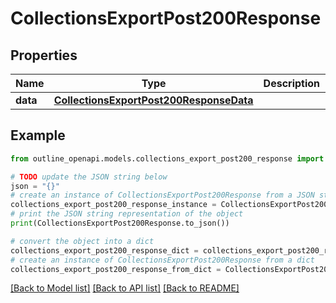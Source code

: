 # CollectionsExportPost200Response


## Properties

Name | Type | Description | Notes
------------ | ------------- | ------------- | -------------
**data** | [**CollectionsExportPost200ResponseData**](CollectionsExportPost200ResponseData.md) |  | [optional] 

## Example

```python
from outline_openapi.models.collections_export_post200_response import CollectionsExportPost200Response

# TODO update the JSON string below
json = "{}"
# create an instance of CollectionsExportPost200Response from a JSON string
collections_export_post200_response_instance = CollectionsExportPost200Response.from_json(json)
# print the JSON string representation of the object
print(CollectionsExportPost200Response.to_json())

# convert the object into a dict
collections_export_post200_response_dict = collections_export_post200_response_instance.to_dict()
# create an instance of CollectionsExportPost200Response from a dict
collections_export_post200_response_from_dict = CollectionsExportPost200Response.from_dict(collections_export_post200_response_dict)
```
[[Back to Model list]](../README.md#documentation-for-models) [[Back to API list]](../README.md#documentation-for-api-endpoints) [[Back to README]](../README.md)


